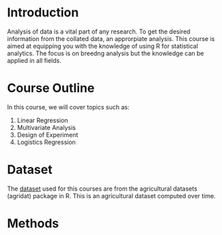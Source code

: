 # Introduction
Analysis of data is a vital part of any research. To get the desired information from the collated data, an approrpiate analysis. This course is aimed at equipping you with the knowledge of using R for statistical analytics. The focus is on breedng analysis but the knowledge can be applied in all fields. 

# Course Outline
In this course, we will cover topics such as: 
1. Linear Regression
2. Multivariate Analysis
3. Design of Experiment
4. Logistics Regression

# Dataset
The  <a href="https://github.com/Biometrics-IITA/datasets" >dataset</a> used  for this courses are from the agricultural datasets (agridat) package in R. This is an agricultural dataset computed over time. 

# Methods

